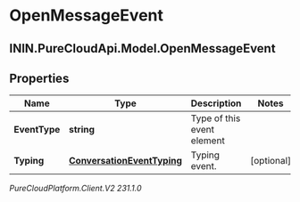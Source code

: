 # OpenMessageEvent

## ININ.PureCloudApi.Model.OpenMessageEvent

## Properties

|Name | Type | Description | Notes|
|------------ | ------------- | ------------- | -------------|
| **EventType** | **string** | Type of this event element | |
| **Typing** | [**ConversationEventTyping**](ConversationEventTyping) | Typing event. | [optional] |



_PureCloudPlatform.Client.V2 231.1.0_
